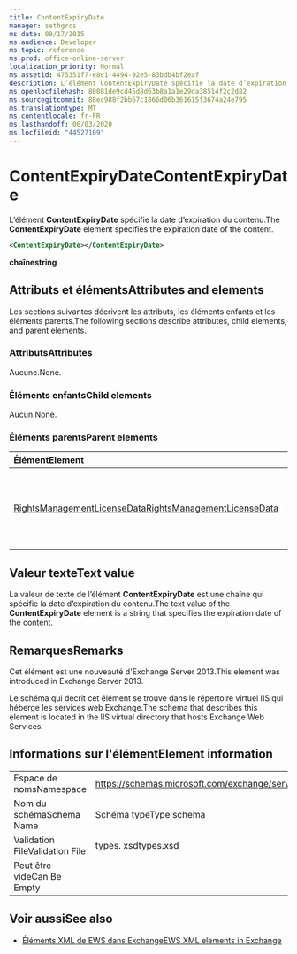 ```yaml
---
title: ContentExpiryDate
manager: sethgros
ms.date: 09/17/2015
ms.audience: Developer
ms.topic: reference
ms.prod: office-online-server
localization_priority: Normal
ms.assetid: 475351f7-e8c1-4494-92e5-83bdb4bf2eaf
description: L’élément ContentExpiryDate spécifie la date d’expiration du contenu.
ms.openlocfilehash: 80081de9cd45d8d63b8a1a1e29da38514f2c2d82
ms.sourcegitcommit: 88ec988f2bb67c1866d06b361615f3674a24e795
ms.translationtype: MT
ms.contentlocale: fr-FR
ms.lasthandoff: 06/03/2020
ms.locfileid: "44527109"
---
```

# <a name="contentexpirydate"></a><span data-ttu-id="1b5c3-103">ContentExpiryDate</span><span class="sxs-lookup"><span data-stu-id="1b5c3-103">ContentExpiryDate</span></span>

<span data-ttu-id="1b5c3-104">L’élément **ContentExpiryDate** spécifie la date d’expiration du contenu.</span><span class="sxs-lookup"><span data-stu-id="1b5c3-104">The **ContentExpiryDate** element specifies the expiration date of the content.</span></span> 
  
```XML
<ContentExpiryDate></ContentExpiryDate>
```

 <span data-ttu-id="1b5c3-105">**chaîne**</span><span class="sxs-lookup"><span data-stu-id="1b5c3-105">**string**</span></span>
## <a name="attributes-and-elements"></a><span data-ttu-id="1b5c3-106">Attributs et éléments</span><span class="sxs-lookup"><span data-stu-id="1b5c3-106">Attributes and elements</span></span>

<span data-ttu-id="1b5c3-107">Les sections suivantes décrivent les attributs, les éléments enfants et les éléments parents.</span><span class="sxs-lookup"><span data-stu-id="1b5c3-107">The following sections describe attributes, child elements, and parent elements.</span></span>
  
### <a name="attributes"></a><span data-ttu-id="1b5c3-108">Attributs</span><span class="sxs-lookup"><span data-stu-id="1b5c3-108">Attributes</span></span>

<span data-ttu-id="1b5c3-109">Aucune.</span><span class="sxs-lookup"><span data-stu-id="1b5c3-109">None.</span></span>
  
### <a name="child-elements"></a><span data-ttu-id="1b5c3-110">Éléments enfants</span><span class="sxs-lookup"><span data-stu-id="1b5c3-110">Child elements</span></span>

<span data-ttu-id="1b5c3-111">Aucun.</span><span class="sxs-lookup"><span data-stu-id="1b5c3-111">None.</span></span>
  
### <a name="parent-elements"></a><span data-ttu-id="1b5c3-112">Éléments parents</span><span class="sxs-lookup"><span data-stu-id="1b5c3-112">Parent elements</span></span>

|<span data-ttu-id="1b5c3-113">**Élément**</span><span class="sxs-lookup"><span data-stu-id="1b5c3-113">**Element**</span></span>|<span data-ttu-id="1b5c3-114">**Description**</span><span class="sxs-lookup"><span data-stu-id="1b5c3-114">**Description**</span></span>|
|:-----|:-----|
|[<span data-ttu-id="1b5c3-115">RightsManagementLicenseData</span><span class="sxs-lookup"><span data-stu-id="1b5c3-115">RightsManagementLicenseData</span></span>](rightsmanagementlicensedata.md) <br/> |<span data-ttu-id="1b5c3-116">Spécifie les informations relatives à la licence de gestion des droits.</span><span class="sxs-lookup"><span data-stu-id="1b5c3-116">Specifies information about the rights management license.</span></span>  <br/> |
   
## <a name="text-value"></a><span data-ttu-id="1b5c3-117">Valeur texte</span><span class="sxs-lookup"><span data-stu-id="1b5c3-117">Text value</span></span>

<span data-ttu-id="1b5c3-118">La valeur de texte de l’élément **ContentExpiryDate** est une chaîne qui spécifie la date d’expiration du contenu.</span><span class="sxs-lookup"><span data-stu-id="1b5c3-118">The text value of the **ContentExpiryDate** element is a string that specifies the expiration date of the content.</span></span> 
  
## <a name="remarks"></a><span data-ttu-id="1b5c3-119">Remarques</span><span class="sxs-lookup"><span data-stu-id="1b5c3-119">Remarks</span></span>

<span data-ttu-id="1b5c3-120">Cet élément est une nouveauté d'Exchange Server 2013.</span><span class="sxs-lookup"><span data-stu-id="1b5c3-120">This element was introduced in Exchange Server 2013.</span></span>
  
<span data-ttu-id="1b5c3-121">Le schéma qui décrit cet élément se trouve dans le répertoire virtuel IIS qui héberge les services web Exchange.</span><span class="sxs-lookup"><span data-stu-id="1b5c3-121">The schema that describes this element is located in the IIS virtual directory that hosts Exchange Web Services.</span></span>
  
## <a name="element-information"></a><span data-ttu-id="1b5c3-122">Informations sur l'élément</span><span class="sxs-lookup"><span data-stu-id="1b5c3-122">Element information</span></span>

|||
|:-----|:-----|
|<span data-ttu-id="1b5c3-123">Espace de noms</span><span class="sxs-lookup"><span data-stu-id="1b5c3-123">Namespace</span></span>  <br/> |https://schemas.microsoft.com/exchange/services/2006/types  <br/> |
|<span data-ttu-id="1b5c3-124">Nom du schéma</span><span class="sxs-lookup"><span data-stu-id="1b5c3-124">Schema Name</span></span>  <br/> |<span data-ttu-id="1b5c3-125">Schéma type</span><span class="sxs-lookup"><span data-stu-id="1b5c3-125">Type schema</span></span>  <br/> |
|<span data-ttu-id="1b5c3-126">Validation File</span><span class="sxs-lookup"><span data-stu-id="1b5c3-126">Validation File</span></span>  <br/> |<span data-ttu-id="1b5c3-127">types. xsd</span><span class="sxs-lookup"><span data-stu-id="1b5c3-127">types.xsd</span></span>  <br/> |
|<span data-ttu-id="1b5c3-128">Peut être vide</span><span class="sxs-lookup"><span data-stu-id="1b5c3-128">Can Be Empty</span></span>  <br/> ||
   
## <a name="see-also"></a><span data-ttu-id="1b5c3-129">Voir aussi</span><span class="sxs-lookup"><span data-stu-id="1b5c3-129">See also</span></span>



- [<span data-ttu-id="1b5c3-130">Éléments XML de EWS dans Exchange</span><span class="sxs-lookup"><span data-stu-id="1b5c3-130">EWS XML elements in Exchange</span></span>](ews-xml-elements-in-exchange.md)

